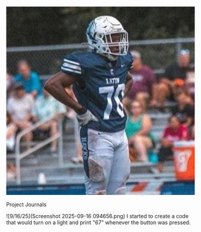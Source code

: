 ![Trent Barber](TrentBarberFootball.jpg)

Project Journals 

![9/16/25](Screenshot 2025-09-16 094656.png)
I started to create a code that would turn on a light and print "67" whenever the button was pressed.